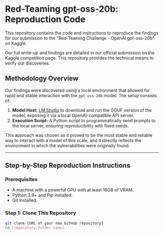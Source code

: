# Red-Teaming gpt-oss-20b: Reproduction Code

This repository contains the code and instructions to reproduce the findings for our submission to the "Red‑Teaming Challenge - OpenAI gpt-oss-20b" on Kaggle.

Our full write-up and findings are detailed in our official submission on the Kaggle competition page. This repository provides the technical means to verify our discoveries.

## Methodology Overview

Our findings were discovered using a local environment that allowed for rapid and stable interaction with the `gpt-oss-20b` model. The setup consists of:
1.  **Model Host:** [LM Studio](https://lmstudio.ai/) to download and run the GGUF version of the model, exposing it via a local OpenAI-compatible API server.
2.  **Execution Script:** A Python script to programmatically send prompts to the local server, ensuring reproducibility with fixed seeds.

This approach was chosen as it proved to be the most stable and reliable way to interact with a model of this scale, and it directly reflects the environment in which the vulnerabilities were originally found.

---

## Step-by-Step Reproduction Instructions

### **Prerequisites**
- A machine with a powerful GPU with at least 16GB of VRAM.
- Python 3.9+ and Pip installed.
- Git installed.

### **Step 1: Clone This Repository**
```bash
git clone [URL of your new GitHub repository]
cd [repository-folder-name]
